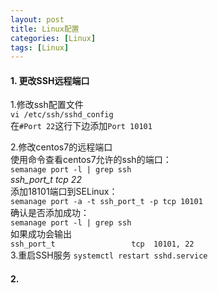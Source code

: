 ```yaml
---
layout: post
title: Linux配置
categories: [Linux]
tags: [Linux]
---
```

#### 1.	更改SSH远程端口
1.修改ssh配置文件  
`vi /etc/ssh/sshd_config`  
在`#Port 22`这行下边添加`Port 10101`  
<!-- more -->
2.修改centos7的远程端口  
使用命令查看centos7允许的ssh的端口：  
`semanage port -l | grep ssh`  
*ssh_port_t                     tcp      22*  
添加18101端口到SELinux：  
`semanage port -a -t ssh_port_t -p tcp 10101`  
确认是否添加成功：  
`semanage port -l | grep ssh`  
如果成功会输出  
`ssh_port_t                 tcp  10101, 22`  
3.重启SSH服务
`systemctl restart sshd.service`  
#### 2. 
